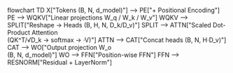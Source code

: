 flowchart TD
    X["Tokens (B, N, d_model)"] --> PE["+ Positional Encoding"]
    PE --> WQKV["Linear projections W_q / W_k / W_v"]
    WQKV --> SPLIT["Reshape → Heads (B, H, N, D_k/D_v)"]
    SPLIT --> ATTN["Scaled Dot-Product Attention<br/>(QK^T/√D_k → softmax → ·V)"]
    ATTN --> CAT["Concat heads (B, N, H·D_v)"]
    CAT --> WO["Output projection W_o<br/>(B, N, d_model)"]
    WO --> FFN["Position-wise FFN"]
    FFN --> RESNORM["Residual + LayerNorm"]
